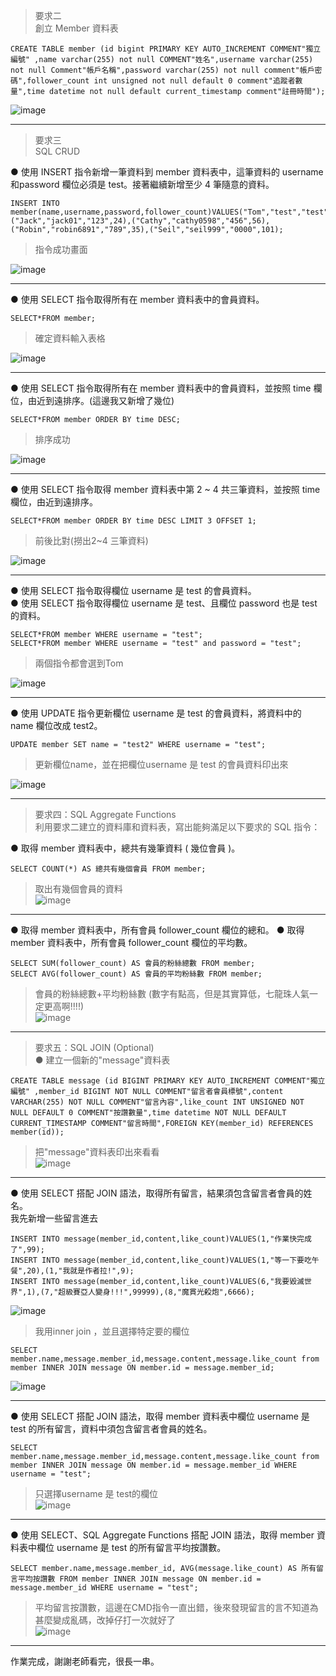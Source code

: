 >要求二  
>創立 Member 資料表
```
CREATE TABLE member (id bigint PRIMARY KEY AUTO_INCREMENT COMMENT"獨立編號" ,name varchar(255) not null COMMENT"姓名",username varchar(255) not null Comment"帳戶名稱",password varchar(255) not null comment"帳戶密碼",follower_count int unsigned not null default 0 comment"追蹤者數量",time datetime not null default current_timestamp comment"註冊時間");
```
![image](https://user-images.githubusercontent.com/108926305/196067176-eccb7c75-9635-4023-bee7-a2479a7b6ce8.png)
- - -
>要求三  
>SQL CRUD  
>
● 使⽤ INSERT 指令新增⼀筆資料到 member 資料表中，這筆資料的 username 和password 欄位必須是 test。接著繼續新增⾄少 4 筆隨意的資料。   
 
```
INSERT INTO member(name,username,password,follower_count)VALUES("Tom","test","test",999),("Jack","jack01","123",24),("Cathy","cathy0598","456",56),("Robin","robin6891","789",35),("Seil","seil999","0000",101);
```
>指令成功畫面  

![image](https://user-images.githubusercontent.com/108926305/196068247-84be5bfe-a394-480d-a731-c60f8742fad9.png)
- - -
● 使⽤ SELECT 指令取得所有在 member 資料表中的會員資料。  
```
SELECT*FROM member;
```
>確定資料輸入表格  

![image](https://user-images.githubusercontent.com/108926305/196068485-3ebf45e2-4ae1-40d8-97c5-1fe1c359cdf9.png)
- - -
● 使⽤ SELECT 指令取得所有在 member 資料表中的會員資料，並按照 time 欄位，由近到遠排序。(這邊我又新增了幾位)  
```
SELECT*FROM member ORDER BY time DESC;
```
>排序成功  

![image](https://user-images.githubusercontent.com/108926305/196069477-f894919a-a28c-4f16-a9ff-346d7361d338.png)
- - -
● 使⽤ SELECT 指令取得 member 資料表中第 2 ~ 4 共三筆資料，並按照 time 欄位，由近到遠排序。  
```
SELECT*FROM member ORDER BY time DESC LIMIT 3 OFFSET 1;
```
>前後比對(撈出2~4 三筆資料)   
 
![image](https://user-images.githubusercontent.com/108926305/196070186-be393e76-1251-4c4e-b804-71d2d74d4a7e.png)
- - -
● 使⽤ SELECT 指令取得欄位 username 是 test 的會員資料。  
● 使⽤ SELECT 指令取得欄位 username 是 test、且欄位 password 也是 test 的資料。  

```
SELECT*FROM member WHERE username = "test";
SELECT*FROM member WHERE username = "test" and password = "test";
```
>兩個指令都會選到Tom  

![image](https://user-images.githubusercontent.com/108926305/196070523-b6e7caf6-0403-47bc-82e5-128025bc393a.png)
- - -
● 使⽤ UPDATE 指令更新欄位 username 是 test 的會員資料，將資料中的 name 欄位改成 test2。  
```
UPDATE member SET name = "test2" WHERE username = "test";
```  
>更新欄位name，並在把欄位username 是 test 的會員資料印出來  

![image](https://user-images.githubusercontent.com/108926305/196070910-506b964c-51da-45f1-a1c7-5fc3d2507391.png)
- - -  
>要求四：SQL Aggregate Functions  
>利⽤要求⼆建立的資料庫和資料表，寫出能夠滿⾜以下要求的 SQL 指令：   
 
● 取得 member 資料表中，總共有幾筆資料 ( 幾位會員 )。
```
SELECT COUNT(*) AS 總共有幾個會員 FROM member;
```  
>取出有幾個會員的資料  
![image](https://user-images.githubusercontent.com/108926305/196071469-0b0ff1b9-03c2-4819-b730-9fb1873bf1cc.png)
- - -
● 取得 member 資料表中，所有會員 follower_count 欄位的總和。
● 取得 member 資料表中，所有會員 follower_count 欄位的平均數。  
```
SELECT SUM(follower_count) AS 會員的粉絲總數 FROM member;
SELECT AVG(follower_count) AS 會員的平均粉絲數 FROM member;
```  
>會員的粉絲總數+平均粉絲數 (數字有點高，但是其實算低，七龍珠人氣一定更高啊!!!!)  
![image](https://user-images.githubusercontent.com/108926305/196071973-793c928b-8b22-44af-b1db-288aa0d773f3.png)
- - -
>要求五：SQL JOIN (Optional)  
● 建立一個新的"message"資料表  
```
CREATE TABLE message (id BIGINT PRIMARY KEY AUTO_INCREMENT COMMENT"獨立編號" ,member_id BIGINT NOT NULL COMMENT"留言者會員標號",content VARCHAR(255) NOT NULL COMMENT"留言內容",like_count INT UNSIGNED NOT NULL DEFAULT 0 COMMENT"按讚數量",time datetime NOT NULL DEFAULT CURRENT_TIMESTAMP COMMENT"留言時間",FOREIGN KEY(member_id) REFERENCES member(id));
```  
>把"message"資料表印出來看看  
![image](https://user-images.githubusercontent.com/108926305/196073737-7401446e-61e4-4848-b25f-6e31354f40f2.png)
- - -
● 使⽤ SELECT 搭配 JOIN 語法，取得所有留⾔，結果須包含留⾔者會員的姓名。  
我先新增一些留言進去  
```
INSERT INTO message(member_id,content,like_count)VALUES(1,"作業快完成了",99);
INSERT INTO message(member_id,content,like_count)VALUES(1,"等一下要吃午餐",20),(1,"我就是作者拉!",9);
INSERT INTO message(member_id,content,like_count)VALUES(6,"我要毀滅世界",1),(7,"超級賽亞人變身!!!",99999),(8,"魔貫光殺炮",6666);
```
![image](https://user-images.githubusercontent.com/108926305/196074920-d1887992-6ae8-4f4a-9063-14216dcf599a.png)
> 我用inner join ，並且選擇特定要的欄位
```
SELECT member.name,message.member_id,message.content,message.like_count from member INNER JOIN message ON member.id = message.member_id;
```  
![image](https://user-images.githubusercontent.com/108926305/196080946-06aca1b8-c20c-40c3-a3a2-077686f73b74.png)
- - -  
●  使⽤ SELECT 搭配 JOIN 語法，取得 member 資料表中欄位 username 是 test 的所有留⾔，資料中須包含留⾔者會員的姓名。  

```
SELECT member.name,message.member_id,message.content,message.like_count from member INNER JOIN message ON member.id = message.member_id WHERE username = "test";
```  
>只選擇username 是 test的欄位  
![image](https://user-images.githubusercontent.com/108926305/196081397-716381dc-41ef-4d23-a274-ece78532d246.png)
- - -  
● 使⽤ SELECT、SQL Aggregate Functions 搭配 JOIN 語法，取得 member 資料表中欄位 username 是 test 的所有留⾔平均按讚數。  
```
SELECT member.name,message.member_id, AVG(message.like_count) AS 所有留言平均按讚數 FROM member INNER JOIN message ON member.id = message.member_id WHERE username = "test";
```
>平均留言按讚數，這邊在CMD指令一直出錯，後來發現留言的言不知道為甚麼變成亂碼，改掉仔打一次就好了  
![image](https://user-images.githubusercontent.com/108926305/196083632-58abc836-6878-48e7-bea4-34575e081493.png)
- - -
作業完成，謝謝老師看完，很長一串。







  


